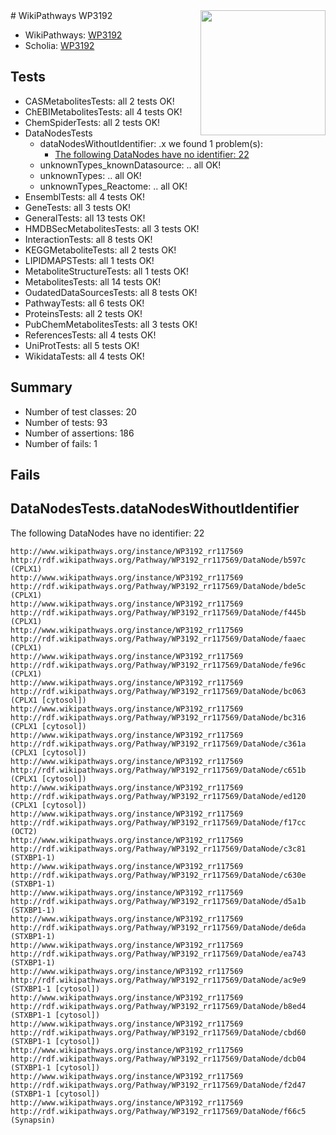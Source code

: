 <img style="float: right; width: 200px" src="https://upload.wikimedia.org/wikipedia/commons/thumb/8/83/Wplogo_with_text_500.png/640px-Wplogo_with_text_500.png" />
# WikiPathways WP3192

* WikiPathways: [WP3192](https://wikipathways.org/pathways/WP3192)
* Scholia: [WP3192](https://scholia.toolforge.org/wikipathways/WP3192)
## Tests
* CASMetabolitesTests: all 2 tests OK!
* ChEBIMetabolitesTests: all 4 tests OK!
* ChemSpiderTests: all 2 tests OK!
* DataNodesTests
    * dataNodesWithoutIdentifier: .x we found 1 problem(s):
        * [The following DataNodes have no identifier: 22](#8792c4b1)
    * unknownTypes_knownDatasource: .. all OK!
    * unknownTypes: .. all OK!
    * unknownTypes_Reactome: .. all OK!
* EnsemblTests: all 4 tests OK!
* GeneTests: all 3 tests OK!
* GeneralTests: all 13 tests OK!
* HMDBSecMetabolitesTests: all 3 tests OK!
* InteractionTests: all 8 tests OK!
* KEGGMetaboliteTests: all 2 tests OK!
* LIPIDMAPSTests: all 1 tests OK!
* MetaboliteStructureTests: all 1 tests OK!
* MetabolitesTests: all 14 tests OK!
* OudatedDataSourcesTests: all 8 tests OK!
* PathwayTests: all 6 tests OK!
* ProteinsTests: all 2 tests OK!
* PubChemMetabolitesTests: all 3 tests OK!
* ReferencesTests: all 4 tests OK!
* UniProtTests: all 5 tests OK!
* WikidataTests: all 4 tests OK!


## Summary

* Number of test classes: 20
* Number of tests: 93
* Number of assertions: 186
* Number of fails: 1

## Fails

<a name="8792c4b1" />

## DataNodesTests.dataNodesWithoutIdentifier

The following DataNodes have no identifier: 22
```
http://www.wikipathways.org/instance/WP3192_rr117569 http://rdf.wikipathways.org/Pathway/WP3192_rr117569/DataNode/b597c (CPLX1)
http://www.wikipathways.org/instance/WP3192_rr117569 http://rdf.wikipathways.org/Pathway/WP3192_rr117569/DataNode/bde5c (CPLX1)
http://www.wikipathways.org/instance/WP3192_rr117569 http://rdf.wikipathways.org/Pathway/WP3192_rr117569/DataNode/f445b (CPLX1)
http://www.wikipathways.org/instance/WP3192_rr117569 http://rdf.wikipathways.org/Pathway/WP3192_rr117569/DataNode/faaec (CPLX1)
http://www.wikipathways.org/instance/WP3192_rr117569 http://rdf.wikipathways.org/Pathway/WP3192_rr117569/DataNode/fe96c (CPLX1)
http://www.wikipathways.org/instance/WP3192_rr117569 http://rdf.wikipathways.org/Pathway/WP3192_rr117569/DataNode/bc063 (CPLX1 [cytosol])
http://www.wikipathways.org/instance/WP3192_rr117569 http://rdf.wikipathways.org/Pathway/WP3192_rr117569/DataNode/bc316 (CPLX1 [cytosol])
http://www.wikipathways.org/instance/WP3192_rr117569 http://rdf.wikipathways.org/Pathway/WP3192_rr117569/DataNode/c361a (CPLX1 [cytosol])
http://www.wikipathways.org/instance/WP3192_rr117569 http://rdf.wikipathways.org/Pathway/WP3192_rr117569/DataNode/c651b (CPLX1 [cytosol])
http://www.wikipathways.org/instance/WP3192_rr117569 http://rdf.wikipathways.org/Pathway/WP3192_rr117569/DataNode/ed120 (CPLX1 [cytosol])
http://www.wikipathways.org/instance/WP3192_rr117569 http://rdf.wikipathways.org/Pathway/WP3192_rr117569/DataNode/f17cc (OCT2)
http://www.wikipathways.org/instance/WP3192_rr117569 http://rdf.wikipathways.org/Pathway/WP3192_rr117569/DataNode/c3c81 (STXBP1-1)
http://www.wikipathways.org/instance/WP3192_rr117569 http://rdf.wikipathways.org/Pathway/WP3192_rr117569/DataNode/c630e (STXBP1-1)
http://www.wikipathways.org/instance/WP3192_rr117569 http://rdf.wikipathways.org/Pathway/WP3192_rr117569/DataNode/d5a1b (STXBP1-1)
http://www.wikipathways.org/instance/WP3192_rr117569 http://rdf.wikipathways.org/Pathway/WP3192_rr117569/DataNode/de6da (STXBP1-1)
http://www.wikipathways.org/instance/WP3192_rr117569 http://rdf.wikipathways.org/Pathway/WP3192_rr117569/DataNode/ea743 (STXBP1-1)
http://www.wikipathways.org/instance/WP3192_rr117569 http://rdf.wikipathways.org/Pathway/WP3192_rr117569/DataNode/ac9e9 (STXBP1-1 [cytosol])
http://www.wikipathways.org/instance/WP3192_rr117569 http://rdf.wikipathways.org/Pathway/WP3192_rr117569/DataNode/b8ed4 (STXBP1-1 [cytosol])
http://www.wikipathways.org/instance/WP3192_rr117569 http://rdf.wikipathways.org/Pathway/WP3192_rr117569/DataNode/cbd60 (STXBP1-1 [cytosol])
http://www.wikipathways.org/instance/WP3192_rr117569 http://rdf.wikipathways.org/Pathway/WP3192_rr117569/DataNode/dcb04 (STXBP1-1 [cytosol])
http://www.wikipathways.org/instance/WP3192_rr117569 http://rdf.wikipathways.org/Pathway/WP3192_rr117569/DataNode/f2d47 (STXBP1-1 [cytosol])
http://www.wikipathways.org/instance/WP3192_rr117569 http://rdf.wikipathways.org/Pathway/WP3192_rr117569/DataNode/f66c5 (Synapsin)
```

